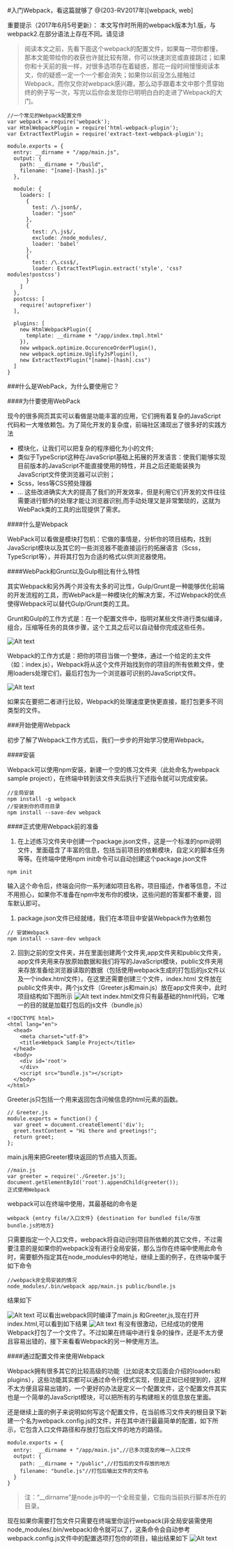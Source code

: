 #入门Webpack，看这篇就够了
@(203-RV2017年)[webpack, web]

重要提示（2017年6月5号更新）：
本文写作时所用的webpack版本为1.版，与webpack2.在部分语法上存在不同。请见谅

>阅读本文之前，先看下面这个webpack的配置文件，如果每一项你都懂，那本文能带给你的收获也许就比较有限，你可以快速浏览或直接跳过；如果你和十天前的我一样，对很多选项存在着疑惑，那花一段时间慢慢阅读本文，你的疑惑一定一个一个都会消失；如果你以前没怎么接触过Webpack，而你又你对webpack感兴趣，那么动手跟着本文中那个贯穿始终的例子写一次，写完以后你会发现你已明明白白的走进了Webpack的大门。

```
//一个常见的Webpack配置文件
var webpack = require('webpack');
var HtmlWebpackPlugin = require('html-webpack-plugin');
var ExtractTextPlugin = require('extract-text-webpack-plugin');

module.exports = {
  entry: __dirname + "/app/main.js",
  output: {
    path: __dirname + "/build",
    filename: "[name]-[hash].js"
  },

  module: {
    loaders: [
      {
        test: /\.json$/,
        loader: "json"
      },
      {
        test: /\.js$/,
        exclude: /node_modules/,
        loader: 'babel'
      },
      {
        test: /\.css$/,
        loader: ExtractTextPlugin.extract('style', 'css?modules!postcss')
      }
    ]
  },
  postcss: [
    require('autoprefixer')
  ],

  plugins: [
    new HtmlWebpackPlugin({
      template: __dirname + "/app/index.tmpl.html"
    }),
    new webpack.optimize.OccurenceOrderPlugin(),
    new webpack.optimize.UglifyJsPlugin(),
    new ExtractTextPlugin("[name]-[hash].css")
  ]
}
```

###什么是WebPack，为什么要使用它？

####为什要使用WebPack

现今的很多网页其实可以看做是功能丰富的应用，它们拥有着复杂的JavaScript代码和一大堆依赖包。为了简化开发的复杂度，前端社区涌现出了很多好的实践方法

- 模块化，让我们可以把复杂的程序细化为小的文件;
- 类似于TypeScript这种在JavaScript基础上拓展的开发语言：使我们能够实现目前版本的JavaScript不能直接使用的特性，并且之后还能能装换为JavaScript文件使浏览器可以识别；
- Scss，less等CSS预处理器
- ...
这些改进确实大大的提高了我们的开发效率，但是利用它们开发的文件往往需要进行额外的处理才能让浏览器识别,而手动处理又是非常繁琐的，这就为WebPack类的工具的出现提供了需求。

####什么是Webpack

WebPack可以看做是模块打包机：它做的事情是，分析你的项目结构，找到JavaScript模块以及其它的一些浏览器不能直接运行的拓展语言（Scss，TypeScript等），并将其打包为合适的格式以供浏览器使用。

####WebPack和Grunt以及Gulp相比有什么特性

其实Webpack和另外两个并没有太多的可比性，Gulp/Grunt是一种能够优化前端的开发流程的工具，而WebPack是一种模块化的解决方案，不过Webpack的优点使得Webpack可以替代Gulp/Grunt类的工具。

Grunt和Gulp的工作方式是：在一个配置文件中，指明对某些文件进行类似编译，组合，压缩等任务的具体步骤，这个工具之后可以自动替你完成这些任务。

![Alt text](./1500688244534.png)

Webpack的工作方式是：把你的项目当做一个整体，通过一个给定的主文件（如：index.js），Webpack将从这个文件开始找到你的项目的所有依赖文件，使用loaders处理它们，最后打包为一个浏览器可识别的JavaScript文件。

![Alt text](./1500688275957.png)

如果实在要把二者进行比较，Webpack的处理速度更快更直接，能打包更多不同类型的文件。

###开始使用Webpack

初步了解了Webpack工作方式后，我们一步步的开始学习使用Webpack。

####安装

Webpack可以使用npm安装，新建一个空的练习文件夹（此处命名为webpack sample project），在终端中转到该文件夹后执行下述指令就可以完成安装。

```
//全局安装
npm install -g webpack
//安装到你的项目目录
npm install --save-dev webpack
```

####正式使用Webpack前的准备

1. 在上述练习文件夹中创建一个package.json文件，这是一个标准的npm说明文件，里面蕴含了丰富的信息，包括当前项目的依赖模块，自定义的脚本任务等等。在终端中使用npm init命令可以自动创建这个package.json文件
```
npm init
```
输入这个命令后，终端会问你一系列诸如项目名称，项目描述，作者等信息，不过不用担心，如果你不准备在npm中发布你的模块，这些问题的答案都不重要，回车默认即可。

1. package.json文件已经就绪，我们在本项目中安装Webpack作为依赖包
```
// 安装Webpack
npm install --save-dev webpack
```
2. 回到之前的空文件夹，并在里面创建两个文件夹,app文件夹和public文件夹，app文件夹用来存放原始数据和我们将写的JavaScript模块，public文件夹用来存放准备给浏览器读取的数据（包括使用webpack生成的打包后的js文件以及一个index.html文件）。在这里还需要创建三个文件，index.html 文件放在public文件夹中，两个js文件（Greeter.js和main.js）放在app文件夹中，此时项目结构如下图所示
![Alt text](./1500688392309.png)
index.html文件只有最基础的html代码，它唯一的目的就是加载打包后的js文件（bundle.js）
```
<!DOCTYPE html>
<html lang="en">
  <head>
    <meta charset="utf-8">
    <title>Webpack Sample Project</title>
  </head>
  <body>
    <div id='root'>
    </div>
    <script src="bundle.js"></script>
  </body>
</html>
```

Greeter.js只包括一个用来返回包含问候信息的html元素的函数。
```
// Greeter.js
module.exports = function() {
  var greet = document.createElement('div');
  greet.textContent = "Hi there and greetings!";
  return greet;
};
```
main.js用来把Greeter模块返回的节点插入页面。
```
//main.js 
var greeter = require('./Greeter.js');
document.getElementById('root').appendChild(greeter());
正式使用Webpack
```
webpack可以在终端中使用，其最基础的命令是
```
webpack {entry file/入口文件} {destination for bundled file/存放bundle.js的地方}
```

只需要指定一个入口文件，webpack将自动识别项目所依赖的其它文件，不过需要注意的是如果你的webpack没有进行全局安装，那么当你在终端中使用此命令时，需要额外指定其在node_modules中的地址，继续上面的例子，在终端中属于如下命令
```
//webpack非全局安装的情况
node_modules/.bin/webpack app/main.js public/bundle.js
```
结果如下

![Alt text](./1500688534063.png)
可以看出webpack同时编译了main.js 和Greeter,js,现在打开index.html,可以看到如下结果
![Alt text](./1500688542863.png)
有没有很激动，已经成功的使用Webpack打包了一个文件了。不过如果在终端中进行复杂的操作，还是不太方便且容易出错的，接下来看看Webpack的另一种使用方法。

####通过配置文件来使用Webpack

Webpack拥有很多其它的比较高级的功能（比如说本文后面会介绍的loaders和plugins），这些功能其实都可以通过命令行模式实现，但是正如已经提到的，这样不太方便且容易出错的，一个更好的办法是定义一个配置文件，这个配置文件其实也是一个简单的JavaScript模块，可以把所有的与构建相关的信息放在里面。

还是继续上面的例子来说明如何写这个配置文件，在当前练习文件夹的根目录下新建一个名为webpack.config.js的文件，并在其中进行最最简单的配置，如下所示，它包含入口文件路径和存放打包后文件的地方的路径。
```
module.exports = {
  entry:  __dirname + "/app/main.js",//已多次提及的唯一入口文件
  output: {
    path: __dirname + "/public",//打包后的文件存放的地方
    filename: "bundle.js"//打包后输出文件的文件名
  }
}
```
>注：“__dirname”是node.js中的一个全局变量，它指向当前执行脚本所在的目录。

现在如果你需要打包文件只需要在终端里你运行webpack(非全局安装需使用node_modules/.bin/webpack)命令就可以了，这条命令会自动参考webpack.config.js文件中的配置选项打包你的项目，输出结果如下
![Alt text](./1500688611611.png)
